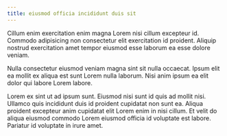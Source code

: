 ```yaml
---
title: eiusmod officia incididunt duis sit
---
```


Cillum enim exercitation enim magna Lorem nisi cillum excepteur id. Commodo adipisicing non consectetur elit exercitation id proident. Aliquip nostrud exercitation amet tempor eiusmod esse laborum ea esse dolore veniam.

Nulla consectetur eiusmod veniam magna sint sit nulla occaecat. Ipsum elit ea mollit ex aliqua est sunt Lorem nulla laborum. Nisi anim ipsum ea elit dolor qui labore Lorem labore.

Lorem ex sint ut ad ipsum sunt. Eiusmod nisi sunt id quis ad mollit nisi. Ullamco quis incididunt duis id proident cupidatat non sunt ea. Aliqua proident excepteur anim cupidatat elit Lorem enim in nisi cillum. Et velit do aliqua eiusmod commodo Lorem eiusmod officia id voluptate est labore. Pariatur id voluptate in irure amet.